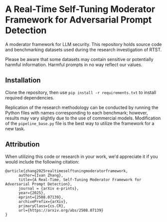 # A Real-Time Self-Tuning Moderator Framework for Adversarial Prompt Detection
A moderator framework for LLM security. This repository holds source code and benchmarking datasets used during the research investigation of RTST.

Please be aware that some datasets may contain sensitive or potentially harmful information. Harmful prompts in no way reflect our values.

## Installation
Clone the repository, then use `pip install -r requirements.txt` to install required dependencies.

Replication of the research methodology can be conducted by running the Python files with names corresponding to each benchmark; however, results may vary slightly due to the use of commercial models. Modification of the `pipeline_base.py` file is the best way to utilize the framework for a new task.

## Attribution
When utilizing this code or research in your work, we'd appreciate it if you would include the following citation:
```
@article{zhang2025realtimeselftuningmoderatorframework,
      author={Ivan Zhang},
      title={A Real-Time, Self-Tuning Moderator Framework for Adversarial Prompt Detection}, 
      journal = {arXiv e-prints},
      year={2025},
      eprint={2508.07139},
      archivePrefix={arXiv},
      primaryClass={cs.CR},
      url={https://arxiv.org/abs/2508.07139}
}
```
